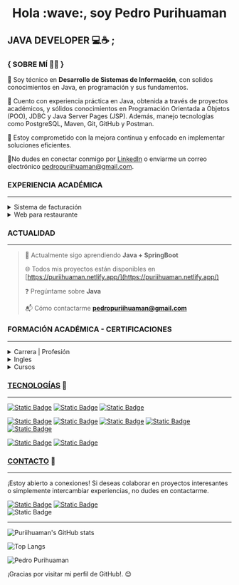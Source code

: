 <h1 id="user-content-hello-im-pedro-purihuaman--" dir="auto" align="center">Hola :wave:, soy Pedro Purihuaman</h1>

## JAVA DEVELOPER :computer::coffee: ;

### { SOBRE MÍ :technologist: }

🥇 Soy técnico en **Desarrollo de Sistemas de Información**, con solidos conocimientos en Java, en programación y sus fundamentos.

:brain: Cuento con experiencia práctica en Java, obtenida a través de proyectos académicos, y sólidos conocimientos en Programación Orientada a Objetos (POO), JDBC y Java Server Pages (JSP). Además, manejo tecnologías como PostgreSQL, Maven, Git, GitHub y Postman.

:dart: Estoy comprometido con la mejora continua y enfocado en implementar soluciones eficientes.

:email:No dudes en conectar conmigo por [LinkedIn](https://www.linkedin.com/in/puriihuaman/) o enviarme un correo electrónico <pedropuriihuaman@gmail.com>.

### EXPERIENCIA ACADÉMICA

---

<details>
<summary>Sistema de facturación</summary>

> Junio 2024 - actualidad

    Aplicación web para administrar las compras y ventas de un bodega.

**Cargo o labor: _Fullstack_**

_Tareas_:

    Elaborar el modelado de la base de datos, también el diseño lógico y físico.

_Logro_:

_Tecnologías_:

    Java 17, JSP, JDBC, PostgreSQL, Tailwindcss

</details>

<details>
<summary>Web para restaurante</summary>

> Agosto 2024 - Setiembre 2024

    Sitio web para restaurante, para administrar pedidos de clientes.

**Cargo o labor: _Frontend_**

_Tareas:_

    Crear una Landing Page

_Logro:_

_Tecnologías_:

     Angular 18, Scss

_Demo_:
![Demo de restaurante](/public/assets/images/webp/restaurant.webp)

</details>

### ACTUALIDAD

---

> :seedling: Actualmente sigo aprendiendo **Java + SpringBoot**
>
> :globe_with_meridians: Todos mis proyectos están disponibles en [https://puriihuaman.netlify.app/](https://puriihuaman.netlify.app/)
>
> :question: Pregúntame sobre **Java**
>
> :mailbox_with_mail: Cómo contactarme **pedropuriihuaman@gmail.com**

### FORMACIÓN ACADÉMICA - CERTIFICACIONES

---

<details>

<summary>Carrera | Profesión</summary>

#### Desarrollo de Sistemas de Información

Instituto El Buen Pastor - IBP - Julio 2022 Lima, Perú.

</details>

<details>

<summary>Ingles</summary>

#### Ingles básico

Instituto El Buen Pastor - IBP - 2020 Lima, Perú

</details>

<details>

<summary>Cursos</summary>

#### Especialización en Java

Instituto Cibertec - 2024 - actualidad

</details>

### [TECNOLOGÍAS](#user-content-technologies) :link:

---

<!-- technologies -->

<!-- Java -->

[![Static Badge](https://img.shields.io/badge/Java-java?style=plastic&logo=java&color=red)](https://docs.oracle.com/javase/8/docs/api/)<!-- Postgres -->
[![Static Badge](https://img.shields.io/badge/PostgreSQL-postgresql?style=plastic&logo=postgresql&logoColor=white&color=blue)](https://www.postgresql.org/)<!-- MySql -->
[![Static Badge](https://img.shields.io/badge/MySQL-mysql?style=plastic&logo=mysql&logoColor=white&labelColor=blue&color=blue)](https://dev.mysql.com/doc/)

<!-- Javascript -->

[![Static Badge](https://img.shields.io/badge/JavaScript-javascript?style=plastic&logo=javascript&labelColor=black&color=yellow)](https://developer.mozilla.org/en-US/docs/Web/JavaScript)<!-- Typescript -->
[![Static Badge](https://img.shields.io/badge/TypeScript-typescript?style=plastic&logo=typescript&logoColor=white&color=%230988fe)](https://www.typescriptlang.org/)<!-- Angular -->
[![Static Badge](https://img.shields.io/badge/Angular-angular?style=plastic&logo=angular&labelColor=%23e11d48&color=%23e11d48)](https://angular.io/)<!-- Html -->
[![Static Badge](https://img.shields.io/badge/HTML5-html5?style=plastic&logo=html5&logoColor=white&color=orange)](https://developer.mozilla.org/es/docs/Web/HTML)<!-- Css -->
[![Static Badge](https://img.shields.io/badge/CSS3-css3?style=plastic&logo=css3&color=%231398fe)](https://developer.mozilla.org/es/docs/Web/CSS)

<!-- Git -->

[![Static Badge](https://img.shields.io/badge/git-git?style=plastic&logo=git&color=%2318181b)](https://git-scm.com/)<!-- Bruno -->
[![Static Badge](https://img.shields.io/badge/Bruno-bruno?style=plastic&logo=bruno&color=%2318181b)](https://docs.usebruno.com/)

<!-- [![Static Badge](https://img.shields.io/badge/NodeJS-nodejs?style=plastic&logo=node.js&labelColor=black&color=%23339933)](https://nodejs.org/docs/latest/api/) -->
<!-- [![Static Badge](https://img.shields.io/badge/Express-express?style=plastic&logo=express&labelColor=black&color=white)](https://expressjs.com/) -->

<!-- [![Static Badge](https://img.shields.io/badge/Sass-sass?style=plastic&logo=sass&logoColor=white&color=%23f472b6)](https://sass-lang.com/) -->

<!-- [![Static Badge](https://img.shields.io/badge/React-react?style=plastic&logo=react&logoColor=white&color=%230284c7)](https://es.react.dev/) -->

<!-- [![Static Badge](https://img.shields.io/badge/NodeJs-nodejs?style=plastic&logo=node.js&labelColor=white)](https://nodejs.org/en) -->
<!-- [![Static Badge](https://img.shields.io/badge/Express-expressjs?style=plastic&logo=express&labelColor=%23141414&color=white)](https://expressjs.com/) -->

### [CONTACTO](#contact-me) :link:

---

¡Estoy abierto a conexiones! Si deseas colaborar en proyectos interesantes o simplemente intercambiar experiencias, no dudes en contactarme.

[![Static Badge](https://img.shields.io/badge/LinkedIn-Pedro%20Purihuaman?style=social&logo=linkedin&label=Pedro%20Purihuaman)](https://www.linkedin.com/in/puriihuaman/)
[![Static Badge](https://img.shields.io/badge/Twitter-Pedro%20Purihuaman?style=social&logo=twitter&label=Pedro%20Purihuaman)](https://twitter.com/puriihuaman)
<br/>
![Static Badge](https://img.shields.io/badge/Gmail-pedropuriihuaman?style=social&logo=Gmail&label=pedropuriihuaman%40gmail.com)

---

![Puriihuaman's GitHub stats](https://github-readme-stats.vercel.app/api?username=puriihuaman&show_icons=true&&theme=tokyonight#gh-dark-mode-only)

![Top Langs](https://github-readme-stats.vercel.app/api/top-langs/?username=puriihuaman&layout=donut-vertical&show_icons=true&theme=tokyonight&show_icons=true&hide_border&rank_icon=percentile)

![Pedro Purihuaman](https://komarev.com/ghpvc/?username=puriihuaman&style=square&color=blueviolet)

¡Gracias por visitar mi perfil de GitHub!. 😊

<!--

¡Por supuesto! Aquí tienes una versión adaptada para tu perfil de GitHub:

---

### Acerca de Mí

¡Hola! Soy Pedro, un Desarrollador Java trainee con un enfoque apasionado en la creación de aplicaciones mediante el uso de Java como mi lenguaje principal de programación. Actualmente, estoy en las primeras etapas de mi carrera, graduado en Desarrollo de Sistemas e Información por el Instituto El Buen Pastor (IBP) en Perú.

### Proyectos Destacados

- **[Nombre del Proyecto](Enlace al Proyecto):** Breve descripción del proyecto y tecnologías utilizadas.

- **[Nombre del Proyecto](Enlace al Proyecto):** Breve descripción del proyecto y tecnologías utilizadas.

### Habilidades

- Java
- [Lista de otras habilidades técnicas]

### Objetivos

Como desarrollador en formación, mi enfoque actual es aprender, mejorar y contribuir de manera significativa en proyectos desafiantes. Busco oportunidades para aplicar mis conocimientos, continuar mi desarrollo y adquirir experiencia en el campo del Desarrollo de Software.

### Conexiones

¡Estoy abierto a conexiones! Si deseas colaborar en proyectos interesantes o simplemente intercambiar experiencias, no dudes en contactarme a través de [LinkedIn](Enlace a tu perfil de LinkedIn) o por correo electrónico.

¡Gracias por visitar mi perfil de GitHub! Estoy emocionado por las oportunidades que se presenten y por el continuo crecimiento en mi viaje en el desarrollo de software. 😊 -->
